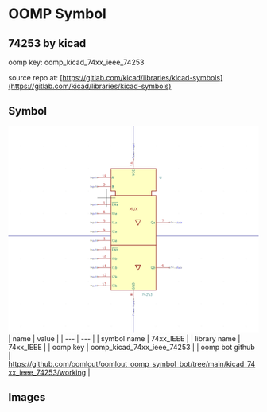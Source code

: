 # OOMP Symbol  
## 74253  by kicad  
  
oomp key: oomp_kicad_74xx_ieee_74253  
  
source repo at: [https://gitlab.com/kicad/libraries/kicad-symbols](https://gitlab.com/kicad/libraries/kicad-symbols)  
## Symbol  
  
[![working.png](working_600.png)](working.png)  
| name | value | 
| --- | --- | 
| symbol name | 74xx_IEEE | 
| library name | 74xx_IEEE | 
| oomp key | oomp_kicad_74xx_ieee_74253 | 
| oomp bot github | https://github.com/oomlout/oomlout_oomp_symbol_bot/tree/main/kicad_74xx_ieee_74253/working | 
## Images  
